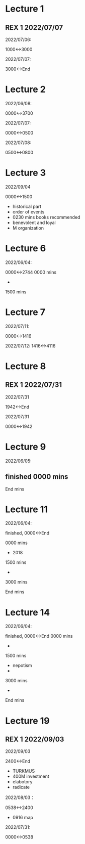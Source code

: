 # Lecture 1
## REX 1 2022/07/07
2022/07/06:

1000<->3000

2022/07/07:

3000<->End

# Lecture 2

2022/06/08:

0000<->3700

2022/07/07:

0000<->0500

2022/07/08:

0500<->0800

# Lecture 3

2022/09/04

0000<->1500

- historical part
- order of events
- 0230 mins books recommended
- benevolent and loyal
- M organization

# Lecture 6

2022/06/04:

0000<->2744
0000 mins

- 

1500 mins

# Lecture 7

2022/07/11:

0000<->1416

2022/07/12:
1416<->4116

# Lecture 8

## REX 1 2022/07/31

2022/07/31

1942<->End

2022/07/31

0000<->1942

# Lecture 9

2022/06/05:

finished
0000 mins
- 

End mins

# Lecture 11

2022/06/04:

finished,
0000<->End

0000 mins

- 2018 

1500 mins

- 

3000 mins

End mins

# Lecture 14

2022/06/04:

finished,
0000<->End
0000 mins

- 

1500 mins

- nepotism
- 

3000 mins

- 

End mins


# Lecture 19
## REX 1 2022/09/03

2022/09/03

2400<->End

- TURKMUS
- 400M investment
- elabotory
- radicate

2022/08/03：

0538<->2400

- 0916 map

2022/07/31:

0000<->0538
